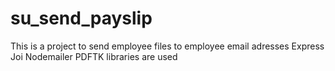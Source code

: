 # su_send_payslip
This is a project to send employee files to employee email adresses
    Express
    Joi
    Nodemailer
    PDFTK 
libraries are used